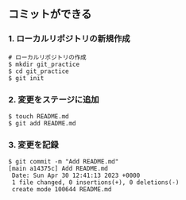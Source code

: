 ## コミットができる

### 1. ローカルリポジトリの新規作成
```console
# ローカルリポジトリの作成
$ mkdir git_practice
$ cd git_practice
$ git init
```
### 2. 変更をステージに追加
```console
$ touch README.md
$ git add README.md
```

### 3. 変更を記録
```console
$ git commit -m "Add README.md"
[main a14375c] Add README.md
 Date: Sun Apr 30 12:41:13 2023 +0000
 1 file changed, 0 insertions(+), 0 deletions(-)
 create mode 100644 README.md
```
